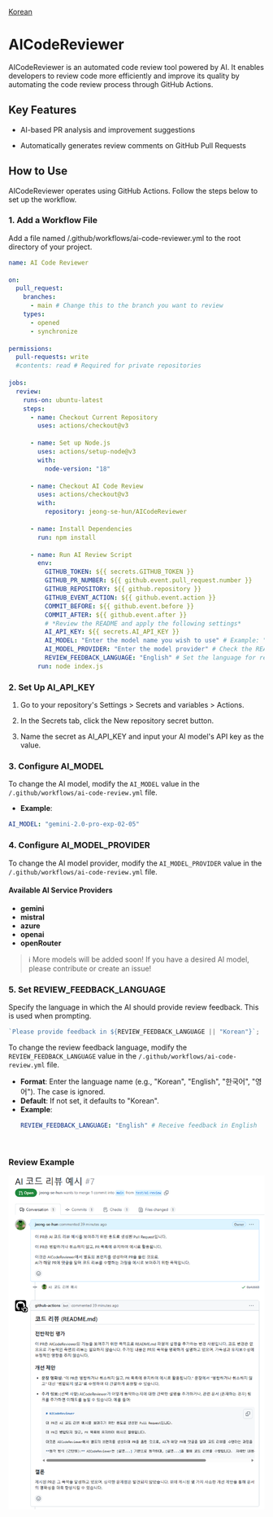 [Korean](./docs/readmes/README_KO.md)

# AICodeReviewer

AICodeReviewer is an automated code review tool powered by AI.
It enables developers to review code more efficiently and improve its quality by automating the code review process through GitHub Actions.

## Key Features

- AI-based PR analysis and improvement suggestions

- Automatically generates review comments on GitHub Pull Requests

## How to Use

AICodeReviewer operates using GitHub Actions. Follow the steps below to set up the workflow.

### 1. Add a Workflow File

Add a file named /.github/workflows/ai-code-reviewer.yml to the root directory of your project.

```yaml
name: AI Code Reviewer

on:
  pull_request:
    branches:
      - main # Change this to the branch you want to review
    types:
      - opened
      - synchronize

permissions:
  pull-requests: write
  #contents: read # Required for private repositories

jobs:
  review:
    runs-on: ubuntu-latest
    steps:
      - name: Checkout Current Repository
        uses: actions/checkout@v3

      - name: Set up Node.js
        uses: actions/setup-node@v3
        with:
          node-version: "18"

      - name: Checkout AI Code Review
        uses: actions/checkout@v3
        with:
          repository: jeong-se-hun/AICodeReviewer

      - name: Install Dependencies
        run: npm install

      - name: Run AI Review Script
        env:
          GITHUB_TOKEN: ${{ secrets.GITHUB_TOKEN }}
          GITHUB_PR_NUMBER: ${{ github.event.pull_request.number }}
          GITHUB_REPOSITORY: ${{ github.repository }}
          GITHUB_EVENT_ACTION: ${{ github.event.action }}
          COMMIT_BEFORE: ${{ github.event.before }}
          COMMIT_AFTER: ${{ github.event.after }}
          # *Review the README and apply the following settings*
          AI_API_KEY: ${{ secrets.AI_API_KEY }}
          AI_MODEL: "Enter the model name you wish to use" # Example: "gemini-2.0-pro-exp-02-05"
          AI_MODEL_PROVIDER: "Enter the model provider" # Check the README for available AI service providers
          REVIEW_FEEDBACK_LANGUAGE: "English" # Set the language for review feedback
        run: node index.js
```

### 2. Set Up AI_API_KEY

1. Go to your repository's Settings > Secrets and variables > Actions.

2. In the Secrets tab, click the New repository secret button.

3. Name the secret as AI_API_KEY and input your AI model's API key as the value.

### 3. Configure AI_MODEL

To change the AI model, modify the `AI_MODEL` value in the `/.github/workflows/ai-code-review.yml` file.

- **Example**:

```yaml
AI_MODEL: "gemini-2.0-pro-exp-02-05"
```

### 4. Configure AI_MODEL_PROVIDER

To change the AI model provider, modify the `AI_MODEL_PROVIDER` value in the `/.github/workflows/ai-code-review.yml` file.

#### Available AI Service Providers

- **gemini**
- **mistral**
- **azure**
- **openai**
- **openRouter**

> ℹ️ More models will be added soon! If you have a desired AI model, please contribute or create an issue!

### 5. Set REVIEW_FEEDBACK_LANGUAGE

Specify the language in which the AI should provide review feedback.
This is used when prompting.

```js
`Please provide feedback in ${REVIEW_FEEDBACK_LANGUAGE || "Korean"}`;
```

To change the review feedback language, modify the `REVIEW_FEEDBACK_LANGUAGE` value in the `/.github/workflows/ai-code-review.yml` file.

- **Format**: Enter the language name (e.g., "Korean", "English", "한국어", "영어"). The case is ignored.
- **Default**: If not set, it defaults to "Korean".
- **Example**:
  ```yaml
  REVIEW_FEEDBACK_LANGUAGE: "English" # Receive feedback in English
  ```

<br/>

### Review Example

![AI Code Review Example](./docs/images/ai-code-review-example.png)
